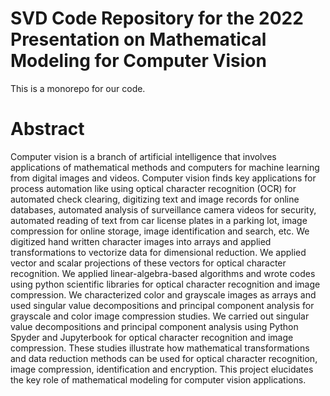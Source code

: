 # SVD Code Repository for the 2022 Presentation on Mathematical Modeling for Computer Vision

This is a monorepo for our code.

# Abstract

Computer vision is a branch of artificial intelligence that involves applications of mathematical methods and computers for machine learning from digital images and videos. Computer vision finds key applications for process automation like using optical character recognition (OCR) for automated check  clearing, digitizing text and image records for online databases, automated analysis of surveillance camera videos for security, automated reading of text from car license plates in a parking lot, image compression for online storage, image identification and search, etc. We digitized hand written character images into arrays and applied transformations to vectorize data for dimensional reduction. We applied vector and scalar projections of these vectors for optical character recognition. We applied linear-algebra-based algorithms and wrote codes using python scientific libraries for optical character recognition and image compression. We characterized color and grayscale images as arrays and used  singular value decompositions and principal component analysis for grayscale and color image compression studies. We carried out singular value decompositions and principal component analysis using Python Spyder and Jupyterbook for optical character recognition and image compression. These studies illustrate how mathematical transformations and data reduction methods can be used for optical character recognition, image compression, identification and  encryption. This project elucidates the key role of mathematical modeling for computer vision applications.
